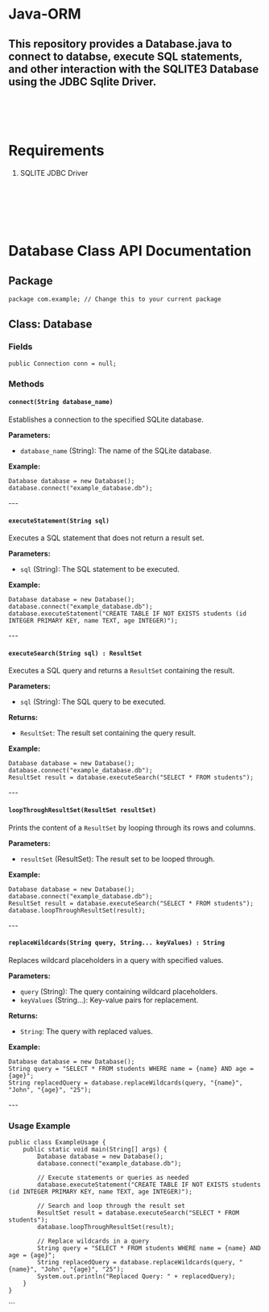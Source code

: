 # Java-ORM 


## This repository provides a Database.java to connect to databse, execute SQL statements, and other interaction with the SQLITE3 Database using the JDBC Sqlite Driver. 






<br><br><br>

# Requirements 

1. SQLITE JDBC Driver
# 

<br><br><br>


Database Class API Documentation
================================

Package
-------

    package com.example; // Change this to your current package
    

Class: Database
---------------

### Fields

    public Connection conn = null;
    

### Methods

#### `connect(String database_name)`

Establishes a connection to the specified SQLite database.

**Parameters:**

*   `database_name` (String): The name of the SQLite database.

**Example:**

    Database database = new Database();
    database.connect("example_database.db");
    

\---

#### `executeStatement(String sql)`

Executes a SQL statement that does not return a result set.

**Parameters:**

*   `sql` (String): The SQL statement to be executed.

**Example:**

    Database database = new Database();
    database.connect("example_database.db");
    database.executeStatement("CREATE TABLE IF NOT EXISTS students (id INTEGER PRIMARY KEY, name TEXT, age INTEGER)");
    

\---

#### `executeSearch(String sql) : ResultSet`

Executes a SQL query and returns a `ResultSet` containing the result.

**Parameters:**

*   `sql` (String): The SQL query to be executed.

**Returns:**

*   `ResultSet`: The result set containing the query result.

**Example:**

    Database database = new Database();
    database.connect("example_database.db");
    ResultSet result = database.executeSearch("SELECT * FROM students");
    

\---

#### `loopThroughResultSet(ResultSet resultSet)`

Prints the content of a `ResultSet` by looping through its rows and columns.

**Parameters:**

*   `resultSet` (ResultSet): The result set to be looped through.

**Example:**

    Database database = new Database();
    database.connect("example_database.db");
    ResultSet result = database.executeSearch("SELECT * FROM students");
    database.loopThroughResultSet(result);
    

\---

#### `replaceWildcards(String query, String... keyValues) : String`

Replaces wildcard placeholders in a query with specified values.

**Parameters:**

*   `query` (String): The query containing wildcard placeholders.
*   `keyValues` (String...): Key-value pairs for replacement.

**Returns:**

*   `String`: The query with replaced values.

**Example:**

    Database database = new Database();
    String query = "SELECT * FROM students WHERE name = {name} AND age = {age}";
    String replacedQuery = database.replaceWildcards(query, "{name}", "John", "{age}", "25");
    

\---

### Usage Example

    public class ExampleUsage {
        public static void main(String[] args) {
            Database database = new Database();
            database.connect("example_database.db");
    
            // Execute statements or queries as needed
            database.executeStatement("CREATE TABLE IF NOT EXISTS students (id INTEGER PRIMARY KEY, name TEXT, age INTEGER)");
    
            // Search and loop through the result set
            ResultSet result = database.executeSearch("SELECT * FROM students");
            database.loopThroughResultSet(result);
    
            // Replace wildcards in a query
            String query = "SELECT * FROM students WHERE name = {name} AND age = {age}";
            String replacedQuery = database.replaceWildcards(query, "{name}", "John", "{age}", "25");
            System.out.println("Replaced Query: " + replacedQuery);
        }
    }
    


\`\`\`
